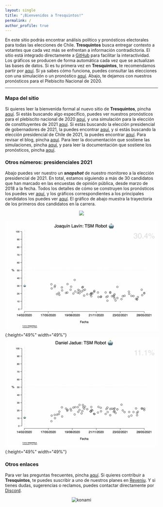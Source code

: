 ```yaml
---
layout: single
title: "¡Bienvenidos a Tresquintos!"
permalink: /
author_profile: true
---
```


En este sitio podrás encontrar análisis político y pronósticos electorales para todas las elecciones de Chile. **Tresquintos** busca entregar contexto a votantes que cada vez más se enfrentan a información contradictoria. El sitio está integrado directamente a [GitHub](https://github.com/) para facilitar la interactividad. Los gráficos se producen de forma automática cada vez que se actualizan las bases de datos. Si es tu primera vez en **Tresquintos**, te recomendamos partir por [aquí](https://tresquintos.cl/faq/). Si ya sabes cómo funciona, puedes consultar las elecciones con una simulación o un pronóstico [aquí](https://tresquintos.cl/elecciones/). Abajo, te dejamos con nuestros pronósticos para el Plebiscito Nacional de 2020.

---

### Mapa del sitio

Si quieres leer la bienvenida formal al nuevo sitio de **Tresquintos**, pincha [aquí](https://tresquintos.cl/posts/2020/03/bienvenidos/). Si estás buscando algo específico, puedes ver nuestros pronósticos para el plebiscito nacional de 2020 [aquí](https://tresquintos.cl/plebiscito2020/), y una simulación para la elección de constituyentes de 2021 [aquí](https://tresquintos.cl/constituyentes2021/). Si estás buscando la elección presidencial de gobernadores de 2021, la puedes encontrar [aquí](https://tresquintos.cl/gobernadores2021/), y si estás buscando la elección presidencial de Chile de 2021, la puedes encontrar [aquí](https://tresquintos.cl/presidenciales2021/). Para revisar el blog, pincha [aquí](https://tresquintos.cl/year-archive/). Para leer la documentación que sostiene las simulaciones, pincha [aquí](https://tresquintos.cl/sx/), y para leer la documentación que sostiene los pronósticos, pincha [aquí](https://tresquintos.cl/tsm/).


### Otros números: presidenciales 2021

Abajo puedes ver nuestro un ***snapshot*** de nuestro monitoreo a la elección presidencial de 2021. En total, estamos siguiendo a más de 30 candidatos que han marcado en las encuestas de opinión pública, desde marzo de 2018 a la fecha. Todos los detalles de cómo se construyen los pronósticos los puedes ver [aquí](https://tresquintos.cl/tsm/), y los gráficos correspondientes a los principales candidatos los puedes ver [aquí](https://tresquintos.cl/presidenciales2021/). El gráfico de abajo muestra la trayectoria de los primeros dos candidatos en la carrera.

<div align="center">
<img width="600" src="https://tresquintos.cl/images/tsm/comp_2021_top2.png" >
</div>

![1](/gifs/tsm/2021_experimental_1_forwards.gif){:height="49%" width="49%"} ![2](/gifs/tsm/2021_experimental_2_forwards.gif){:height="49%" width="49%"}


### Otros enlaces

Para ver las preguntas frecuentes, pincha [aquí](https://tresquintos.cl/faq/). Si quieres contribuir a **Tresquintos**, te puedes suscribir a uno de nuestros planes en [Reveniu](https://tresquintos.cl/donaciones). Y si tienes dudas, sugerencias o reclamos, puedes contactar directamente por [Discord](https://discord.gg/qPDkg67).


<!-- Mailchimp -->
<script type="text/javascript" src="//downloads.mailchimp.com/js/signup-forms/popup/unique-methods/embed.js" data-dojo-config="usePlainJson: true, isDebug: false"></script><script type="text/javascript">window.dojoRequire(["mojo/signup-forms/Loader"], function(L) { L.start({"baseUrl":"mc.us15.list-manage.com","uuid":"3a6f5773bbbc78ea5a0003f67","lid":"8c164eff0f","uniqueMethods":true}) })</script>


<!-- NES -->
<style>
.aligncenter {
    text-align: center;
}
</style>
<p class="aligncenter">
    <img src="/images/nes.png" width="30" height="30" alt="konami" />
</p>
<script src="/js/topsecret.js"></script>

<script src="/js/cyberdelia.js"></script>

<script type="text/javascript"> var msTag = {"site":"tnw","page":"home","cyberdelia_page_type":"home","data":{"sponsorName":false,"isSponsoredCategory":false}}</script>

<script src="https://cdn0.tnwcdn.com/wp-content/themes/cyberdelia/assets/js/app.min.js?v=1585558461" type="text/javascript" async=""></script>



<!-- Favicon -->
<link rel="apple-touch-icon" sizes="180x180" href="/apple-touch-icon.png">
<link rel="icon" type="image/png" sizes="32x32" href="/favicon-32x32.png">
<link rel="icon" type="image/png" sizes="16x16" href="/favicon-16x16.png">
<link rel="manifest" href="/site.webmanifest">
<link rel="mask-icon" href="/safari-pinned-tab.svg" color="#5bbad5">
<meta name="msapplication-TileColor" content="#b91d47">
<meta name="theme-color" content="#ffffff">


<!-- Finisce sempre così, con la morte.
Prima però c’è stata la vita,
nascosta sotto i bla, bla, bla, bla, bla.
È tutto sedimentato sotto il chiacchiericcio e il rumore:
il silenzio e il sentimento,
l’emozione e la paura,
gli sparuti incostanti sprazzi di bellezza
e poi lo squallore disgraziato e l’uomo miserabile.
Tutto sepolto nella coperta
dell’imbarazzo dello stare al mondo:
bla, bla, bla, bla.
Altrove c’è l’Altrove,
io non mi occupo dell’Altrove.
Dunque che questo romanzo abbia inizio.
In fondo è solo un trucco, si è solo un trucco. kb. -->
